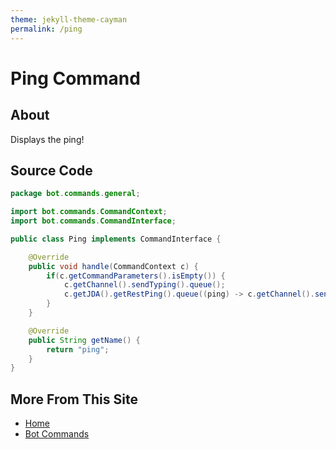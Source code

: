 ```yaml
---
theme: jekyll-theme-cayman
permalink: /ping
---
```

# Ping Command

## About
Displays the ping!

## Source Code
```java
package bot.commands.general;

import bot.commands.CommandContext;
import bot.commands.CommandInterface;

public class Ping implements CommandInterface {

    @Override
    public void handle(CommandContext c) {
        if(c.getCommandParameters().isEmpty()) {
            c.getChannel().sendTyping().queue();
            c.getJDA().getRestPing().queue((ping) -> c.getChannel().sendMessage("Bot Latency: "+ ping +" ms | Discord API Latency: "+ c.getJDA().getGatewayPing() +" ms").queue());
        }
    }

    @Override
    public String getName() {
        return "ping";
    }
}
```

## More From This Site
* [Home](https://rafi-99.github.io/The-Monitor/)
* [Bot Commands](https://rafi-99.github.io/The-Monitor/commands)
